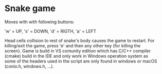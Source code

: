 # Snake game

Moves with with following buttons:

'w' = UP, 's' = DOWN, 'd' = RIGTH, 'a' = LEFT

Head cells collision to rest of snake's body causes the game to restart. For killing/exit the game, press 'e' and then any other key (for killing the screen). Game is build in VS comunity edition which has C/C++ compiler (cmake) build in the IDE and only work in Windows operation system as some of the headers used in the script are only found in windows or macOS (conio.h, windows.h, ...).
